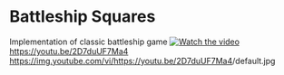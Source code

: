 # Battleship Squares
Implementation of classic battleship game
[![Watch the video](https://img.youtube.com/vi/T-D1KVIuvjA/maxresdefault.jpg)](https://youtu.be/2D7duUF7Ma4)
https://youtu.be/2D7duUF7Ma4
https://img.youtube.com/vi/<https://youtu.be/2D7duUF7Ma4>/default.jpg
